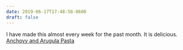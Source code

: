 ```yaml
---
date: 2019-06-17T17:48:58-0600
draft: false
---
```


I have made this almost every week for the past month. It is delicious. [Anchovy and Arugula Pasta](https://cooking.nytimes.com/recipes/11005-pasta-with-anchovies-and-arugula)

